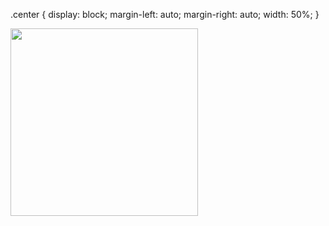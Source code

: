 
.center {
  display: block;
  margin-left: auto;
  margin-right: auto;
  width: 50%;
}


<div>
<img src="https://i.imgur.com/CCqet4D.png" width="300" height="300" class="center">
</div>
